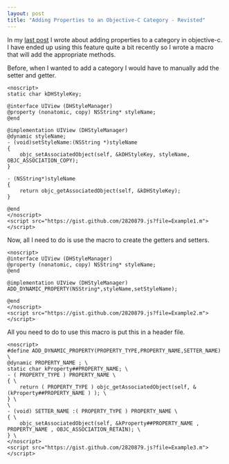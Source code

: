 ```yaml
--- 
layout: post 
title: "Adding Properties to an Objective-C Category - Revisted" 
---
```


In my [last post](/2012/02/12/Adding-Properties-to-an-Objective-C-Category.html) I wrote about adding properties to a category in objective-c. I have ended up using this feature quite a bit recently so I wrote a macro that will add the appropriate methods.

Before, when I wanted to add a category I would have to manually add the setter and getter.

	<noscript>
	static char kDHStyleKey;

	@interface UIView (DHStyleManager)
	@property (nonatomic, copy) NSString* styleName;
	@end

	@implementation UIView (DHStyleManager)
	@dynamic styleName;
	- (void)setStyleName:(NSString *)styleName
	{
		objc_setAssociatedObject(self, &kDHStyleKey, styleName, OBJC_ASSOCIATION_COPY);
	}

	- (NSString*)styleName
	{
		return objc_getAssociatedObject(self, &kDHStyleKey);
	}

	@end
	</noscript>
	<script src="https://gist.github.com/2820879.js?file=Example1.m"></script>
	
Now, all I need to do is use the macro to create the getters and setters.

	<noscript>
	@interface UIView (DHStyleManager)
	@property (nonatomic, copy) NSString* styleName;
	@end
	
	@implementation UIView (DHStyleManager)
	ADD_DYNAMIC_PROPERTY(NSString*,styleName,setStyleName);
	
	@end
	</noscript>
	<script src="https://gist.github.com/2820879.js?file=Example2.m"></script>

All you need to do to use this macro is put this in a header file.

	<noscript>
	#define ADD_DYNAMIC_PROPERTY(PROPERTY_TYPE,PROPERTY_NAME,SETTER_NAME) \
	@dynamic PROPERTY_NAME ; \
	static char kProperty##PROPERTY_NAME; \
	- ( PROPERTY_TYPE ) PROPERTY_NAME \
	{ \
		return ( PROPERTY_TYPE ) objc_getAssociatedObject(self, &(kProperty##PROPERTY_NAME ) ); \
	} \
	\
	- (void) SETTER_NAME :( PROPERTY_TYPE ) PROPERTY_NAME \
	{ \
		objc_setAssociatedObject(self, &kProperty##PROPERTY_NAME , PROPERTY_NAME , OBJC_ASSOCIATION_RETAIN); \
	} \
	</noscript>
	<script src="https://gist.github.com/2820879.js?file=Example3.m"></script>